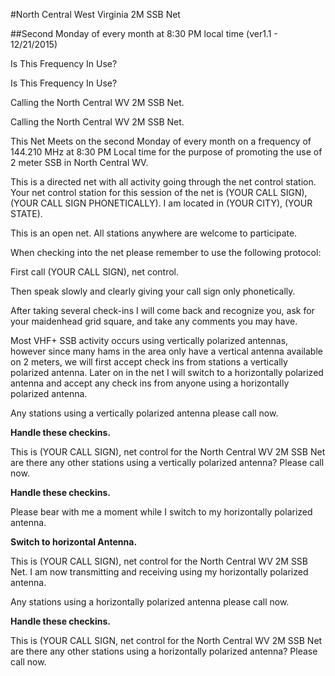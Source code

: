#North Central West Virginia 2M SSB Net

##Second Monday of every month at 8:30 PM local time (ver1.1 - 12/21/2015)

Is This Frequency In Use?

Is This Frequency In Use?

Calling the North Central WV 2M SSB Net.

Calling the North Central WV 2M SSB Net.

This Net Meets on the second Monday of every month on a frequency of 144.210 MHz at 8:30 PM Local time for the purpose of promoting the use of 2 meter SSB in North Central WV.

This is a directed net with all activity going through the net control station.  Your net control station for this session of the net is (YOUR CALL SIGN),(YOUR CALL SIGN PHONETICALLY).  I am located in (YOUR CITY), (YOUR STATE).


This is an open net.  All stations anywhere are welcome to participate.

When checking into the net please remember to use the following protocol:

First call (YOUR CALL SIGN), net control.

Then speak slowly and clearly giving your call sign only phonetically.

After taking several check-ins I will come back and recognize you, ask for your maidenhead grid square, and take any comments you may have.

Most VHF+ SSB activity occurs using vertically polarized antennas, however since many hams in the area only have a vertical antenna available on 2 meters, we will first accept check ins from stations a vertically polarized antenna.  Later on in the net I will switch to a horizontally polarized antenna and accept any check ins from anyone using a horizontally polarized antenna.

Any stations using a vertically polarized antenna please call now.

**Handle these checkins.**

This is (YOUR CALL SIGN), net control for the North Central WV 2M SSB Net are there any other stations using a vertically polarized antenna? Please call now.

**Handle these checkins.**

Please bear with me a moment while I switch to my horizontally polarized antenna.

**Switch to horizontal Antenna.**

This is (YOUR CALL SIGN), net control for the North Central WV 2M SSB Net.  I am now transmitting and receiving using my horizontally polarized antenna.

Any stations using a horizontally polarized antenna please call now.

**Handle these checkins.**

This is (YOUR CALL SIGN, net control for the North Central WV 2M SSB Net are there any other stations using a horizontally polarized antenna? Please call now.


